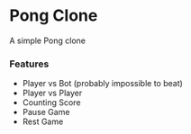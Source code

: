 # Pong Clone
A simple Pong clone

### Features
- Player vs Bot (probably impossible to beat)
- Player vs Player
- Counting Score
- Pause Game
- Rest Game
